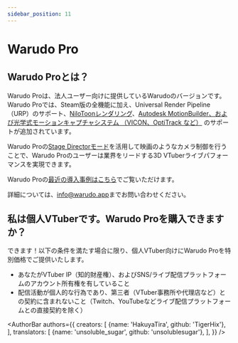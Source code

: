 ```yaml
---
sidebar_position: 11
---
```


# Warudo Pro

## Warudo Proとは？

Warudo Proは、法人ユーザー向けに提供しているWarudoのバージョンです。
Warudo Proでは、Steam版の全機能に加え、Universal Render Pipeline（URP）のサポート、[NiloToonレンダリング](https://github.com/ColinLeung-NiloCat/UnityURPToonLitShaderExample#nilotoonurp-users-creations-public-media-not-nda-contents)、[Autodesk MotionBuilder、および光学式モーションキャプチャシステム （VICON、OptiTrack など）](mocap/motionbuilder) のサポートが追加されています。

Warudo Proの[Stage Directorモード](assets/director)を活用して映画のようなカメラ制御を行うことで、Warudo Proのユーザーは業界をリードする3D VTuberライブパフォーマンスを実現できます。

Warudo Proの[最近の導入事例はこちら](https://twitter.com/hakuyalabs/status/1713191982162727037)でご覧いただけます。

詳細については、[info@warudo.app](mailto:info@warudo.app)までお問い合わせください。

## 私は個人VTuberです。Warudo Proを購入できますか？

できます！以下の条件を満たす場合に限り、個人VTuber向けにWarudo Proを特別価格でご提供いたします。

- あなたがVTuber IP（知的財産権）、およびSNS/ライブ配信プラットフォームのアカウント所有権を有していること
- 配信活動が個人的な行為であり、第三者（VTuber事務所や代理店など）との契約に含まれないこと（Twitch、YouTubeなどライブ配信プラットフォームとの直接契約を除く）

<AuthorBar authors={{
  creators: [
    {name: 'HakuyaTira', github: 'TigerHix'},
  ],
  translators: [
    {name: 'unsoluble_sugar', github: 'unsolublesugar'},
  ],
}} />
